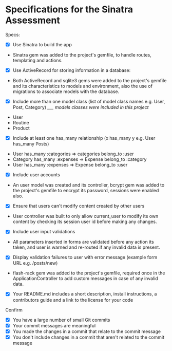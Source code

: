 # Specifications for the Sinatra Assessment

Specs:
- [x] Use Sinatra to build the app
* Sinatra gem was added to the project's gemfile, to handle routes, templating and actions.

- [x] Use ActiveRecord for storing information in a database:
* Both ActiveRecord and sqlite3 gems were added to the project's gemfile and its characteristics to models and environment, also the use of migrations to associate models with the database.

- [x] Include more than one model class (list of model class names e.g. User, Post, Category)
*___ models classes were included in this project*
* User
* Routine
* Product

- [x] Include at least one has_many relationship (x has_many y e.g. User has_many Posts)
* User has_many :categories => categories belong_to :user
* Category has_many :expenses => Expense belong_to :category
* User has_many :expenses => Expense belong_to :user

- [x] Include user accounts
* An user model was created and its controller, bcrypt gem was added to the project's gemfile to encrypt its password, sessions were enabled also.

- [x] Ensure that users can't modify content created by other users
* User controller was built to only allow current_user to modify its own content by checking its session user id before making any changes.

- [x] Include user input validations
* All parameters inserted in forms are validated before any action its taken, and user is warned and re-routed if any invalid data is present.

- [x] Display validation failures to user with error message (example form URL e.g. /posts/new)
* flash-rack gem was added to the project's gemfile, required once in the ApplicationController to add custom messages in case of any invalid data.

- [x] Your README.md includes a short description, install instructions, a contributors guide and a link to the license for your code

Confirm
- [x] You have a large number of small Git commits
- [x] Your commit messages are meaningful
- [x] You made the changes in a commit that relate to the commit message
- [x] You don't include changes in a commit that aren't related to the commit message
